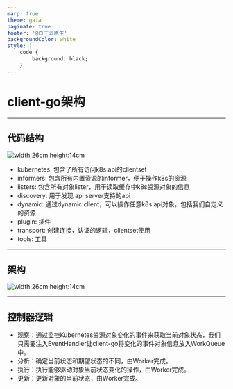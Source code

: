 ```yaml
---
marp: true
theme: gaia
paginate: true
footer: '@白丁云原生'
backgroundColor: white
style: |
    code {
        background: black;
    }
---
```

<!--
_class: lead
-->
# client-go架构

---
## 代码结构

![width:26cm height:14cm](./images/client-go.png)

- kubernetes: 包含了所有访问k8s api的clientset
- informers: 包含所有内置资源的informer，便于操作k8s的资源
- listers: 包含所有对象lister，用于读取缓存中k8s资源对象的信息
- discovery: 用于发现 api server支持的api
- dynamic: 通过dynamic client，可以操作任意k8s api对象，包括我们自定义的资源
- plugin: 插件
- transport: 创建连接，认证的逻辑，clientset使用
- tools: 工具

---
## 架构
![width:26cm height:14cm](./images/design.png)

---

## 控制器逻辑
- 观察：通过监控Kubernetes资源对象变化的事件来获取当前对象状态，我们只需要注入EventHandler让client-go将变化的事件对象信息放入WorkQueue中。
- 分析：确定当前状态和期望状态的不同，由Worker完成。
- 执行：执行能够驱动对象当前状态变化的操作，由Worker完成。
- 更新：更新对象的当前状态，由Worker完成。



